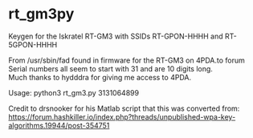 # rt_gm3py
Keygen for the Iskratel RT-GM3 with SSIDs RT-GPON-HHHH and RT-5GPON-HHHH

From /usr/sbin/fad found in firmware for the RT-GM3 on 4PDA.to forum\
Serial numbers all seem to start with 31 and are 10 digits long.\
Much thanks to hydddra for giving me access to 4PDA.

Usage: python3 rt_gm3.py 3131064899

Credit to drsnooker for his Matlab script that this was converted from: https://forum.hashkiller.io/index.php?threads/unpublished-wpa-key-algorithms.19944/post-354751
